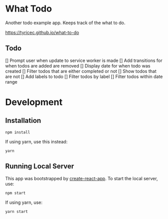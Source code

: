 # What Todo

Another todo example app. Keeps track of the what to do.

https://tyricec.github.io/what-to-do

## Todo

[] Prompt user when update to service worker is made
[] Add transitions for when todos are added are removed
[] Display date for when todo was created
[] Filter todos that are either completed or not
[] Show todos that are not
[] Add labels to todo
[] Filter todos by label
[] Filter todos within date range

# Development

## Installation

```
npm install
```

If using yarn, use this instead:

```
yarn
```

## Running Local Server

This app was bootstrapped by [create-react-app](https://github.com/facebookincubator/create-react-app). To start the local server, use:

```
npm start
```

If using yarn, use:

```
yarn start
```
